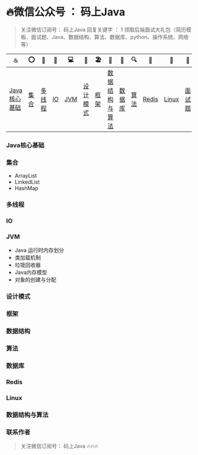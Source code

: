 # 🔥微信公众号 ： 码上Java

> 关注微信订阅号： 码上Java 回复关键字 ： 1 领取后端面试大礼包（简历模板、面试题、Java、数据结构、算法、数据库、python、操作系统、网络等）

| ♨                                                            | ⭕                                                  | 🔐                                                      | 💈                                              | 💻                                                | 🚏                                                            | 🏖                                                  | 📰                                                            | 📮                                                      | 🔍                                                            | 🗽                                                    | 🚀                                                    | 🌈                                                      | ☎                                                          |
| ------------------------------------------------------------ | -------------------------------------------------- | ------------------------------------------------------ | ---------------------------------------------- | ------------------------------------------------ | ------------------------------------------------------------ | -------------------------------------------------- | ------------------------------------------------------------ | ------------------------------------------------------ | ------------------------------------------------------------ | ---------------------------------------------------- | ---------------------------------------------------- | ------------------------------------------------------ | ---------------------------------------------------------- |
| [Java核心基础](https://github.com/msJavaCoder/msJava#java核心基础) | [集合](https://github.com/msJavaCoder/msJava#集合) | [多线程](https://github.com/msJavaCoder/msJava#多线程) | [IO](https://github.com/msJavaCoder/msJava#IO) | [JVM](https://github.com/msJavaCoder/msJava#JVM) | [设计模式](https://github.com/msJavaCoder/msJava#设计模式) | [框架](https://github.com/msJavaCoder/msJava#框架) | [数据结构与算法](https://github.com/msJavaCoder/msJava#数据结构与算法) | [数据库](https://github.com/msJavaCoder/msJava#数据库) | [算法](https://github.com/msJavaCoder/msJava#数据结构与算法) | [Redis](https://github.com/msJavaCoder/msJava#Redis) | [Linux](https://github.com/msJavaCoder/msJava#Linux) | [面试题](https://github.com/msJavaCoder/msJava#面试题) | [联系作者](https://github.com/msJavaCoder/msJava#联系作者) |

### Java核心基础

### 集合

- ArrayList
- LinkedList
- HashMap

### 多线程

### IO

### JVM

- Java 运行时内存划分
- 类加载机制
- 垃圾回收器
- Java内存模型
- 对象的创建与分配

### 设计模式

### 框架

### 数据结构

### 算法

### 数据库

### Redis

### Linux

### 数据结构与算法

### 联系作者

> 关注微信订阅号： 码上Java  🔥🔥🔥

